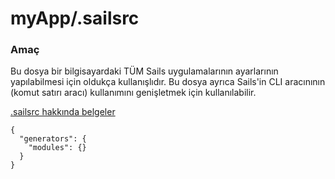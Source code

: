 # myApp/.sailsrc
### Amaç

Bu dosya bir bilgisayardaki TÜM Sails uygulamalarının ayarlarının yapılabilmesi için oldukça kullanışlıdır. Bu dosya ayrıca Sails'in CLI aracınının (komut satırı aracı) kullanımını genişletmek için kullanılabilir. 

[.sailsrc hakkında belgeler](http://beta.sailsjs.org/#!documentation/reference/Configuration/Configuration.html)


<docmeta name="uniqueID" value="sailsrc6419">
<docmeta name="displayName" value=".sailsrc">

```
{
  "generators": {
    "modules": {}
  }
}
```

